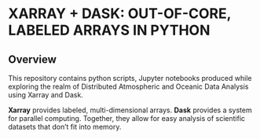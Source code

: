 # XARRAY + DASK: OUT-OF-CORE, LABELED ARRAYS IN PYTHON

## Overview

This repository contains python scripts, Jupyter notebooks produced while exploring the realm of Distributed Atmospheric and Oceanic Data Analysis using Xarray and Dask.

**Xarray** provides labeled, multi-dimensional arrays. **Dask** provides a system for parallel computing. Together, they allow for easy analysis of scientific datasets that don’t fit into memory.



